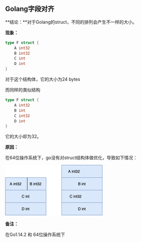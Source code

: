## Golang字段对齐

**结论：**对于Golang的struct，不同的排列会产生不一样的大小。

**现象：**

```go
type F struct {
	A int32
	B int32
	C int
	D int
}
```

对于这个结构体，它的大小为24 bytes

而同样的类似结构

```go
type F struct {
	A int32
	B int
	C int32
	D int
}
```

它的大小却为32。

**原因：**

在64位操作系统下，go没有对struct结构体做优化，导致如下情况：

![compareBetweenStruct](../../images/compareBetweenStruct.png)

**备注：**

在Go1.14.2 和 64位操作系统下